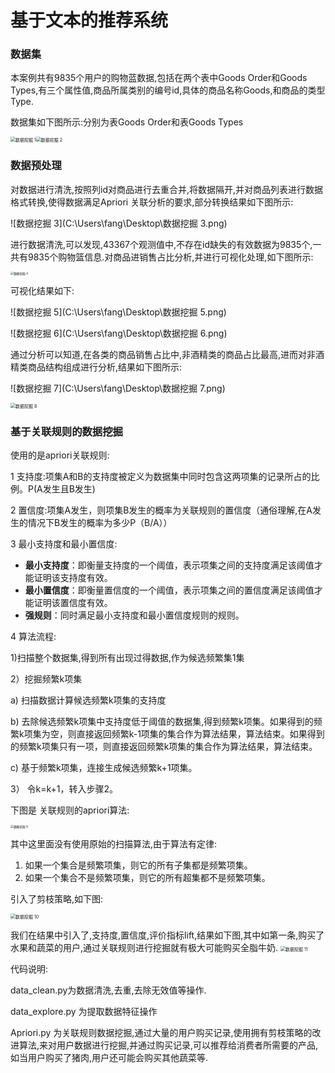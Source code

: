 # 基于文本的推荐系统



### 数据集

本案例共有9835个用户的购物蓝数据,包括在两个表中Goods Order和Goods Types,有三个属性值,商品所属类别的编号id,具体的商品名称Goods,和商品的类型Type.

数据集如下图所示:分别为表Goods Order和表Goods Types 

<img src="C:\Users\fang\Desktop\数据挖掘 1.png" alt="数据挖掘 1" style="zoom:50%;" /><img src="C:\Users\fang\Desktop\数据挖掘 2.png" alt="数据挖掘 2" style="zoom:50%;" />



### 数据预处理

对数据进行清洗,按照列id对商品进行去重合并,将数据隔开,并对商品列表进行数据格式转换,使得数据满足Apriori 关联分析的要求,部分转换结果如下图所示:

![数据挖掘 3](C:\Users\fang\Desktop\数据挖掘 3.png)

进行数据清洗,可以发现,43367个观测值中,不存在id缺失的有效数据为9835个,一共有9835个购物篮信息.对商品进销售占比分析,并进行可视化处理,如下图所示:



<img src="C:\Users\fang\Desktop\数据挖掘 4.png" alt="数据挖掘 4" style="zoom:33%;" />

可视化结果如下:

![数据挖掘 5](C:\Users\fang\Desktop\数据挖掘 5.png)

![数据挖掘 6](C:\Users\fang\Desktop\数据挖掘 6.png)

通过分析可以知道,在各类的商品销售占比中,非酒精类的商品占比最高,进而对非酒精类商品结构组成进行分析,结果如下图所示:

![数据挖掘 7](C:\Users\fang\Desktop\数据挖掘 7.png)

<img src="C:\Users\fang\Desktop\数据挖掘 8.png" alt="数据挖掘 8" style="zoom:50%;" />





### 基于关联规则的数据挖掘

使用的是apriori关联规则:

1 支持度:项集A和B的支持度被定义为数据集中同时包含这两项集的记录所占的比例。P(A发生且B发生)

2 置信度:项集A发生，则项集B发生的概率为关联规则的置信度（通俗理解,在A发生的情况下B发生的概率为多少P（B/A））

3 最小支持度和最小置信度:

- **最小支持度**：即衡量支持度的一个阈值，表示项集之间的支持度满足该阈值才能证明该支持度有效。
- **最小置信度**：即衡量置信度的一个阈值，表示项集之间的置信度满足该阈值才能证明该置信度有效。
- **强规则**：同时满足最小支持度和最小置信度规则的规则。

4 算法流程:

1)扫描整个数据集,得到所有出现过得数据,作为候选频繁集1集

2）挖掘频繁k项集

a) 扫描数据计算候选频繁k项集的支持度

b) 去除候选频繁k项集中支持度低于阈值的数据集,得到频繁k项集。如果得到的频繁k项集为空，则直接返回频繁k-1项集的集合作为算法结果，算法结束。如果得到的频繁k项集只有一项，则直接返回频繁k项集的集合作为算法结果，算法结束。

c) 基于频繁k项集，连接生成候选频繁k+1项集。

3） 令k=k+1，转入步骤2。

下图是 关联规则的apriori算法:

<img src="C:\Users\fang\Desktop\数据挖掘 9.png" alt="数据挖掘 9" style="zoom: 33%;" />

其中这里面没有使用原始的扫描算法,由于算法有定律:	

1) 如果一个集合是频繁项集，则它的所有子集都是频繁项集。
2) 如果一个集合不是频繁项集，则它的所有超集都不是频繁项集。

引入了剪枝策略,如下图:

<img src="C:\Users\fang\Desktop\数据挖掘 10.png" alt="数据挖掘 10" style="zoom:50%;" />

我们在结果中引入了,支持度,置信度,评价指标lift,结果如下图,其中如第一条,购买了水果和蔬菜的用户,通过关联规则进行挖掘就有极大可能购买全脂牛奶.
<img src="C:\Users\fang\Desktop\数据挖掘 11.png" alt="数据挖掘 11" style="zoom: 50%;" />

代码说明:

data_clean.py为数据清洗,去重,去除无效值等操作.

data_explore.py 为提取数据特征操作

Apriori.py 为关联规则数据挖掘,通过大量的用户购买记录,使用拥有剪枝策略的改进算法,来对用户数据进行挖掘,并通过购买记录,可以推荐给消费者所需要的产品,如当用户购买了猪肉,用户还可能会购买其他蔬菜等.